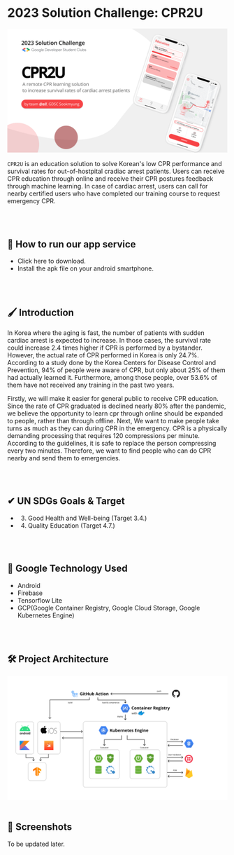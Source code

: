 # 2023 Solution Challenge: CPR2U
<img src="https://github.com/dsc-sookmyung/2023-mention-all-SolutionChallenge/blob/main/images/thumbnail.png" alt="notinote-banner" border="0" width="1000px" />

 `CPR2U` is an education solution to solve Korean's low CPR performance and survival rates for out-of-hostpital cradiac arrest patients. Users can receive CPR education through online and receive their CPR postures feedback through machine learning. In case of cardiac arrest, users can call for nearby certified users who have completed our training course to request emergency CPR.

<br>

<br>

## 📱 How to run our app service
- Click here to download.
- Install the apk file on your android smartphone.

<br>

<br>

## 🖌 Introduction
 In Korea where the aging is fast, the number of patients with sudden cardiac arrest is expected to increase. In those cases, the survival rate could increase 2.4 times higher if CPR is performed by a bystander. However, the actual rate of CPR performed in Korea is only 24.7%. According to a study done by the Korea Centers for Disease Control and Prevention, 94% of people were aware of CPR, but only about 25% of them had actually learned it. Furthermore, among those people, over 53.6% of them have not received any training in the past two years. 
 
 Firstly, we will make it easier for general public to receive CPR education. Since the rate of CPR graduated is declined nearly 80% after the pandemic, we believe the opportunity to learn cpr through online should be expanded to people, rather than through offline. Next, We want to make people take turns as much as they can during CPR in the emergency. CPR is a physically demanding processing that requires 120 compressions per minute. According to the guidelines, it is safe to replace the person compressing every two minutes. Therefore, we want to find people who can do CPR nearby and send them to emergencies.

<br>

<br>

## ✔ UN SDGs Goals & Target
- 3. Good Health and Well-being (Target 3.4.)
- 4. Quality Education (Target 4.7.)

<br>

<br>

## 🔧 Google Technology Used
- Android
- Firebase
- Tensorflow Lite
- GCP(Google Container Registry, Google Cloud Storage, Google Kubernetes Engine)

<br>

<br>

## 🛠 Project Architecture
<img src="https://github.com/dsc-sookmyung/2023-mention-all-SolutionChallenge/blob/main/images/architecture.png" alt="notinote-banner" border="0" width="1000px" />

<br>

<br>

## 📸 Screenshots

To be updated later.
